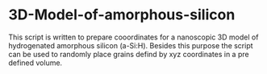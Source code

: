 # 3D-Model-of-amorphous-silicon
This script is written to prepare cooordinates for a nanoscopic 3D model of 
hydrogenated amorphous silicon (a-Si:H).
Besides this purpose the script can be used to 
randomly place grains defind by xyz coordinates in a pre defined volume.